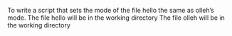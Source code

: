 To write a script that sets the mode of the file hello the same as olleh’s mode.
The file hello will be in the working directory
The file olleh will be in the working directory
